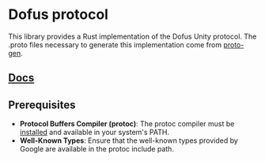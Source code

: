 # Dofus protocol

This library provides a Rust implementation of the Dofus Unity protocol. The .proto files necessary to generate this implementation come from [proto-gen](../proto-gen).

## [Docs](https://yykz.github.io/dofus-unity-rs/dofus_protocol)

## Prerequisites
- **Protocol Buffers Compiler (protoc)**: The protoc compiler must be [installed](https://github.com/protocolbuffers/protobuf?tab=readme-ov-file#protobuf-compiler-installation) and available in your system's PATH.
- **Well-Known Types**: Ensure that the well-known types provided by Google are available in the protoc include path.

